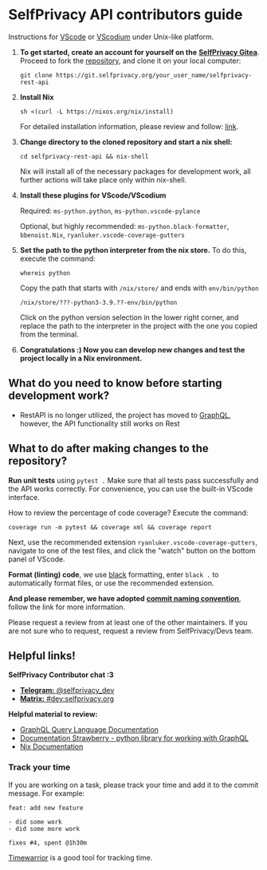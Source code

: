 # SelfPrivacy API contributors guide

Instructions for [VScode](https://code.visualstudio.com) or [VScodium](https://github.com/VSCodium/vscodium) under Unix-like platform.

1. **To get started, create an account for yourself on the** [**SelfPrivacy Gitea**](https://git.selfprivacy.org/user/sign_up). Proceed to fork
the [repository](https://git.selfprivacy.org/SelfPrivacy/selfprivacy-rest-api), and clone it on your local computer:

    ```git clone https://git.selfprivacy.org/your_user_name/selfprivacy-rest-api```

2. **Install Nix**

    ```sh <(curl -L https://nixos.org/nix/install)```

    For detailed installation information, please review and follow: [link](https://nixos.org/manual/nix/stable/installation/installing-binary.html#installing-a-binary-distribution).

3. **Change directory to the cloned repository and start a nix shell:**

    ```cd selfprivacy-rest-api && nix-shell```

    Nix will install all of the necessary packages for development work, all further actions will take place only within nix-shell.

4. **Install these plugins for VScode/VScodium**

    Required: ```ms-python.python```, ```ms-python.vscode-pylance```

    Optional, but highly recommended: ```ms-python.black-formatter```, ```bbenoist.Nix```, ```ryanluker.vscode-coverage-gutters```

5. **Set the path to the python interpreter from the nix store.** To do this, execute the command:

    ```whereis python```

    Copy the path that starts with ```/nix/store/``` and ends with ```env/bin/python```

    ```/nix/store/???-python3-3.9.??-env/bin/python```

    Click on the python version selection in the lower right corner, and replace the path to the interpreter in the project with the one you copied from the terminal.

6. **Congratulations :) Now you can develop new changes and test the project locally in a Nix environment.**

## What do you need to know before starting development work?
- RestAPI is no longer utilized, the project has moved to [GraphQL](https://graphql.org), however, the API functionality still works on Rest


## What to do after making changes to the repository?

**Run unit tests** using ```pytest .```
Make sure that all tests pass successfully and the API works correctly. For convenience, you can use the built-in VScode interface.

How to review the percentage of code coverage? Execute the command:

```coverage run -m pytest && coverage xml && coverage report```

Next, use the recommended extension ```ryanluker.vscode-coverage-gutters```, navigate to one of the test files, and click the "watch" button on the bottom panel of VScode.

**Format (linting) code**, we use [black](https://pypi.org/project/black/) formatting, enter
```black .``` to automatically format files, or use the recommended extension.

**And please remember, we have adopted** [**commit naming convention**](https://www.conventionalcommits.org/en/v1.0.0/), follow the link for more information.

Please request a review from at least one of the other maintainers. If you are not sure who to request, request a review from SelfPrivacy/Devs team.

## Helpful links!

**SelfPrivacy Contributor chat :3**

- [**Telegram:** @selfprivacy_dev](https://t.me/selfprivacy_dev)
- [**Matrix:** #dev:selfprivacy.org](https://matrix.to/#/#dev:selfprivacy.org)

**Helpful material to review:**

- [GraphQL Query Language Documentation](https://graphql.org/)
- [Documentation Strawberry - python library for working with GraphQL](https://strawberry.rocks/docs/)
- [Nix Documentation](https://nixos.org/guides/ad-hoc-developer-environments.html)

### Track your time

If you are working on a task, please track your time and add it to the commit message. For example:

```
feat: add new feature

- did some work
- did some more work

fixes #4, spent @1h30m
```

[Timewarrior](https://timewarrior.net/) is a good tool for tracking time.
